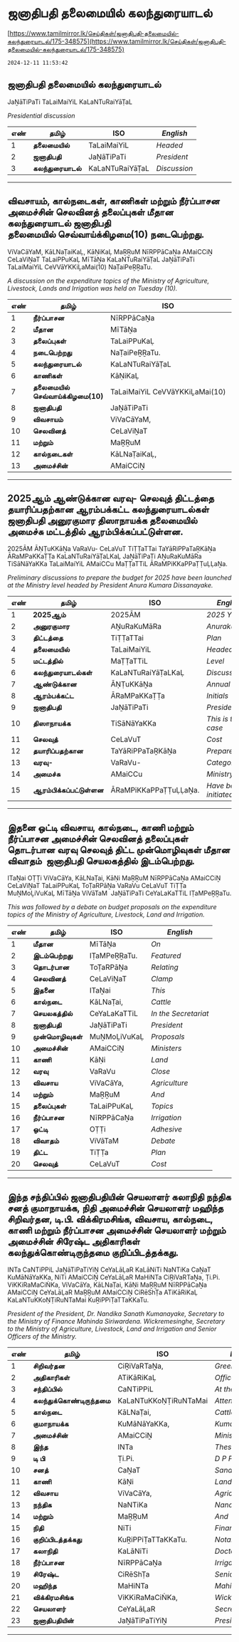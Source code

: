 # ஜனாதிபதி தலைமையில் கலந்துரையாடல்

[https://www.tamilmirror.lk/செய்திகள்/ஜனாதிபதி-தலைமையில்-கலந்துரையாடல்/175-348575](https://www.tamilmirror.lk/செய்திகள்/ஜனாதிபதி-தலைமையில்-கலந்துரையாடல்/175-348575)

`2024-12-11 11:53:42`

## ஜனாதிபதி தலைமையில் கலந்துரையாடல்

JaṈāTiPaTi TaLaiMaiYiL KaLaNTuRaiYāṬaL

*Presidential discussion*

எண்|**தமிழ்**|ISO|*English*
---|---|---|---
1|**தலைமையில்**|TaLaiMaiYiL|*Headed*
2|**ஜனாதிபதி**|JaṈāTiPaTi|*President*
3|**கலந்துரையாடல்**|KaLaNTuRaiYāṬaL|*Discussion*

---

## விவசாயம், கால்நடைகள், காணிகள் மற்றும் நீர்ப்பாசன அமைச்சின் செலவினத் தலைப்புகள் மீதான கலந்துரையாடல் ஜனாதிபதி தலைமையில் செவ்வாய்க்கிழமை(10) நடைபெற்றது.

ViVaCāYaM, KāLNaṬaiKaḶ, KāṆiKaḶ MaṞṞuM NīRPPāCaṈa AMaiCCiṈ CeLaViṈaT TaLaiPPuKaḶ MīTāṈa KaLaNTuRaiYāṬaL JaṈāTiPaTi TaLaiMaiYiL CeVVāYKKiḺaMai(10) NaṬaiPeṞṞaTu.

*A discussion on the expenditure topics of the Ministry of Agriculture, Livestock, Lands and Irrigation was held on Tuesday (10).*

எண்|**தமிழ்**|ISO|*English*
---|---|---|---
1|**நீர்ப்பாசன**|NīRPPāCaṈa|*Irrigation*
2|**மீதான**|MīTāṈa|*On*
3|**தலைப்புகள்**|TaLaiPPuKaḶ|*Topics*
4|**நடைபெற்றது**|NaṬaiPeṞṞaTu.|*Held*
5|**கலந்துரையாடல்**|KaLaNTuRaiYāṬaL|*Discussion*
6|**காணிகள்**|KāṆiKaḶ|*Lands*
7|**தலைமையில் செவ்வாய்க்கிழமை(10)**|TaLaiMaiYiL CeVVāYKKiḺaMai(10)|*Tuesday (10)*
8|**ஜனாதிபதி**|JaṈāTiPaTi|*President*
9|**விவசாயம்**|ViVaCāYaM,|*Farming*
10|**செலவினத்**|CeLaViṈaT|*Clamp*
11|**மற்றும்**|MaṞṞuM|*And*
12|**கால்நடைகள்**|KāLNaṬaiKaḶ,|*Livestock*
13|**அமைச்சின்**|AMaiCCiṈ|*Ministers*

---

## 2025ஆம் ஆண்டுக்கான வரவு- செலவுத் திட்டத்தை தயாரிப்பதற்கான ஆரம்பக்கட்ட கலந்துரையாடல்கள் ஜனாதிபதி அனுரகுமார திஸாநாயக்க தலைமையில் அமைச்சு மட்டத்தில் ஆரம்பிக்கப்பட்டுள்ளன.

2025ĀM ĀṆṬuKKāṈa VaRaVu- CeLaVuT TiṬṬaTTai TaYāRiPPaTaṞKāṈa ĀRaMPaKKaṬṬa KaLaNTuRaiYāṬaLKaḶ JaṈāTiPaTi AṈuRaKuMāRa TiSāNāYaKKa TaLaiMaiYiL AMaiCCu MaṬṬaTTiL ĀRaMPiKKaPPaṬṬuḶḶaṈa.

*Preliminary discussions to prepare the budget for 2025 have been launched at the Ministry level headed by President Anura Kumara Dissanayake.*

எண்|**தமிழ்**|ISO|*English*
---|---|---|---
1|**2025ஆம்**|2025ĀM|*2025 Yes*
2|**அனுரகுமார**|AṈuRaKuMāRa|*Anurakumara*
3|**திட்டத்தை**|TiṬṬaTTai|*Plan*
4|**தலைமையில்**|TaLaiMaiYiL|*Headed*
5|**மட்டத்தில்**|MaṬṬaTTiL|*Level*
6|**கலந்துரையாடல்கள்**|KaLaNTuRaiYāṬaLKaḶ|*Discussions*
7|**ஆண்டுக்கான**|ĀṆṬuKKāṈa|*Annual*
8|**ஆரம்பக்கட்ட**|ĀRaMPaKKaṬṬa|*Initials*
9|**ஜனாதிபதி**|JaṈāTiPaTi|*President*
10|**திஸாநாயக்க**|TiSāNāYaKKa|*This is the case*
11|**செலவுத்**|CeLaVuT|*Cost*
12|**தயாரிப்பதற்கான**|TaYāRiPPaTaṞKāṈa|*Prepare*
13|**வரவு-**|VaRaVu-|*Category*
14|**அமைச்சு**|AMaiCCu|*Ministry*
15|**ஆரம்பிக்கப்பட்டுள்ளன**|ĀRaMPiKKaPPaṬṬuḶḶaṈa.|*Have been initiated*

---

## இதனை ஒட்டி விவசாய, கால்நடை, காணி மற்றும் நீர்ப்பாசன அமைச்சின் செலவினத் தலைப்புகள் தொடர்பான வரவு செலவுத் திட்ட முன்மொழிவுகள் மீதான விவாதம்  ஜனாதிபதி செயலகத்தில் இடம்பெற்றது.

ITaṈai OṬṬi ViVaCāYa, KāLNaṬai, KāṆi MaṞṞuM NīRPPāCaṈa AMaiCCiṈ CeLaViṈaT TaLaiPPuKaḶ ToṬaRPāṈa VaRaVu CeLaVuT TiṬṬa MuṈMoḺiVuKaḶ MīTāṈa ViVāTaM  JaṈāTiPaTi CeYaLaKaTTiL IṬaMPeṞṞaTu.

*This was followed by a debate on budget proposals on the expenditure topics of the Ministry of Agriculture, Livestock, Land and Irrigation.*

எண்|**தமிழ்**|ISO|*English*
---|---|---|---
1|**மீதான**|MīTāṈa|*On*
2|**இடம்பெற்றது**|IṬaMPeṞṞaTu.|*Featured*
3|**தொடர்பான**|ToṬaRPāṈa|*Relating*
4|**செலவினத்**|CeLaViṈaT|*Clamp*
5|**இதனை**|ITaṈai|*This*
6|**கால்நடை**|KāLNaṬai,|*Cattle*
7|**செயலகத்தில்**|CeYaLaKaTTiL|*In the Secretariat*
8|**ஜனாதிபதி**|JaṈāTiPaTi|*President*
9|**முன்மொழிவுகள்**|MuṈMoḺiVuKaḶ|*Proposals*
10|**அமைச்சின்**|AMaiCCiṈ|*Ministers*
11|**காணி**|KāṆi|*Land*
12|**வரவு**|VaRaVu|*Close*
13|**விவசாய**|ViVaCāYa,|*Agriculture*
14|**மற்றும்**|MaṞṞuM|*And*
15|**தலைப்புகள்**|TaLaiPPuKaḶ|*Topics*
16|**நீர்ப்பாசன**|NīRPPāCaṈa|*Irrigation*
17|**ஒட்டி**|OṬṬi|*Adhesive*
18|**விவாதம்**|ViVāTaM |*Debate*
19|**திட்ட**|TiṬṬa|*Plan*
20|**செலவுத்**|CeLaVuT|*Cost*

---

## இந்த சந்திப்பில் ஜனாதிபதியின் செயலாளர் கலாநிதி நந்திக சனத் குமாநாயக்க, நிதி அமைச்சின் செயலாளர் மஹிந்த சிறிவர்தன, டி.பி. விக்கிரமசிங்க, விவசாய, கால்நடை, காணி மற்றும் நீர்ப்பாசன அமைச்சின் செயலாளர் மற்றும் அமைச்சின் சிரேஷ்ட அதிகாரிகள் கலந்துக்கொண்டிருந்தமை குறிப்பிடத்தக்கது.

INTa CaNTiPPiL JaṈāTiPaTiYiṈ CeYaLāḶaR KaLāNiTi NaNTiKa CaṈaT KuMāNāYaKKa, NiTi AMaiCCiṈ CeYaLāḶaR MaHiNTa CiṞiVaRTaṈa, Ṭi.Pi. ViKKiRaMaCiṄKa, ViVaCāYa, KāLNaṬai, KāṆi MaṞṞuM NīRPPāCaṈa AMaiCCiṈ CeYaLāḶaR MaṞṞuM AMaiCCiṈ CiRēShṬa ATiKāRiKaḶ KaLaNTuKKoṆṬiRuNTaMai KuṞiPPiṬaTTaKKaTu.

*President of the President, Dr. Nandika Sanath Kumanayake, Secretary to the Ministry of Finance Mahinda Siriwardena. Wickremesinghe, Secretary to the Ministry of Agriculture, Livestock, Land and Irrigation and Senior Officers of the Ministry.*

எண்|**தமிழ்**|ISO|*English*
---|---|---|---
1|**சிறிவர்தன**|CiṞiVaRTaṈa,|*Greenary*
2|**அதிகாரிகள்**|ATiKāRiKaḶ|*Officers*
3|**சந்திப்பில்**|CaNTiPPiL|*At the meeting*
4|**கலந்துக்கொண்டிருந்தமை**|KaLaNTuKKoṆṬiRuNTaMai|*Attended*
5|**கால்நடை**|KāLNaṬai,|*Cattle*
6|**குமாநாயக்க**|KuMāNāYaKKa,|*Kumanayaka*
7|**அமைச்சின்**|AMaiCCiṈ|*Ministers*
8|**இந்த**|INTa|*These*
9|**டி பி**|Ṭi.Pi.|*D P P*
10|**சனத்**|CaṈaT|*Sanath*
11|**காணி**|KāṆi|*Land*
12|**விவசாய**|ViVaCāYa,|*Agriculture*
13|**நந்திக**|NaNTiKa|*Nandika*
14|**மற்றும்**|MaṞṞuM|*And*
15|**நிதி**|NiTi|*Finance*
16|**குறிப்பிடத்தக்கது**|KuṞiPPiṬaTTaKKaTu.|*Notable*
17|**கலாநிதி**|KaLāNiTi|*Doctor*
18|**நீர்ப்பாசன**|NīRPPāCaṈa|*Irrigation*
19|**சிரேஷ்ட**|CiRēShṬa|*Senior*
20|**மஹிந்த**|MaHiNTa|*Mahinda*
21|**விக்கிரமசிங்க**|ViKKiRaMaCiṄKa,|*Wickremesinghe*
22|**செயலாளர்**|CeYaLāḶaR|*Secretary*
23|**ஜனாதிபதியின்**|JaṈāTiPaTiYiṈ|*President*

---
